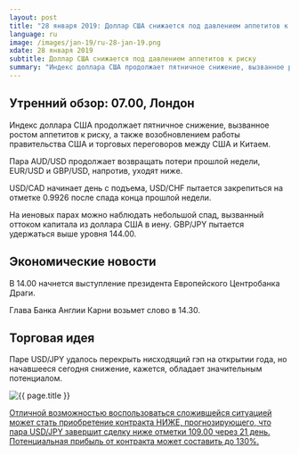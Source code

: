 ```yaml
---
layout: post
title: "28 января 2019: Доллар США снижается под давлением аппетитов к риску"
language: ru
image: /images/jan-19/ru-28-jan-19.png
xdate: 28 января 2019
subtitle: Доллар США снижается под давлением аппетитов к риску
summary: "Индекс доллара США продолжает пятничное снижение, вызванное ростом аппетитов к риску, а также возобновлением работы правительства США и торговых переговоров между США и Китаем. Пара AUD/USD продолжает возвращать потери прошлой недели, EUR/USD и GBP/USD, напротив, уходят ниже"
---
```

## Утренний обзор: 07.00, Лондон
 
Индекс доллара США продолжает пятничное снижение, вызванное ростом аппетитов к риску, а также возобновлением работы правительства США и торговых переговоров между США и Китаем.

Пара AUD/USD продолжает возвращать потери прошлой недели, EUR/USD и GBP/USD, напротив, уходят ниже.

USD/CAD начинает день с подъема, USD/CHF пытается закрепиться на отметке 0.9926 после спада конца прошлой недели.

На иеновых парах можно наблюдать небольшой спад, вызванный оттоком капитала из доллара США в иену. GBP/JPY пытается удержаться выше уровня 144.00.
 
## Экономические новости
 
В 14.00 начнется выступление президента Европейского Центробанка Драги.

Глава Банка Англии Карни возьмет слово в 14.30.
 
## Торговая идея
 
Паре USD/JPY удалось перекрыть нисходящий гэп на открытии года, но начавшееся сегодня снижение, кажется, обладает значительным потенциалом.

<img src="{{ site.url }}/images/jan-19/ru-28-jan-19.png" alt="{{ page.title }}"  title="{{ page.title }}">

<a href="%LINK%%?currency=USD&market=forex&underlying=frxUSDJPY&formname=higherlower&duration_amount=21&duration_units=d&amount=10&amount_type=stake&expiry_type=duration&barrier=109.00" target="_blank" rel="noopener noreferrer nofollow">Отличной возможностью воспользоваться сложившейся ситуацией может стать приобретение контракта НИЖЕ, прогнозирующего, что пара USD/JPY завершит сделку ниже отметки 109.00 через 21 день. Потенциальная прибыль от контракта может составить до 130%.</a>
